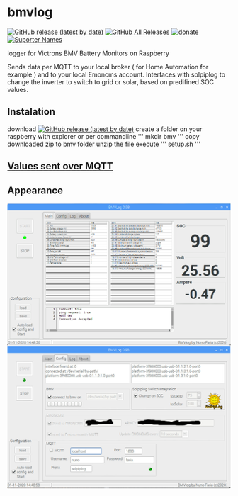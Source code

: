 # bmvlog
[<img alt="GitHub release (latest by date)" src="https://img.shields.io/github/v/release/njfaria/bmvlog">](https://github.com/njfaria/bmvlog/releases)
[<img alt="GitHub All Releases" src="https://img.shields.io/github/downloads/njfaria/bmvlog/total">](https://github.com/njfaria/bmvlog/releases/latest)
[<img alt="donate" src="https://img.shields.io/badge/donate-Paypal-green">](https://www.paypal.com/donate?hosted_button_id=ZDTGKU48JP678&source=url)
[<img alt="Suporter Names" src="https://img.shields.io/badge/suporter-names-orange">](/docs/suporternames.md)

logger for Victrons BMV Battery Monitors on Raspberry

Sends data per MQTT to your local broker ( for Home Automation for example ) and to your local Emoncms account.
Interfaces with solpiplog to change the inverter to switch to grid or solar, based on predifined SOC values.
## Instalation
download [<img alt="GitHub release (latest by date)" src="https://img.shields.io/github/v/release/njfaria/bmvlog">](https://github.com/njfaria/bmvlog/releases)
create a folder on your raspberry with explorer or per commandline ''' mkdir bmv '''
copy downloaded zip to bmv folder
unzip the file
execute ''' setup.sh '''

## [Values sent over MQTT](/docs/mqttvalues.md)
## Appearance
![bmvlog](bmvmain.png)
![bmvlog](bmvconfig.jpg)
